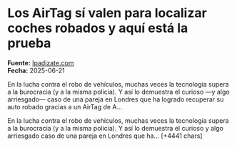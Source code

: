 # Los AirTag sí valen para localizar coches robados y aquí está la prueba

**Fuente:** [Ipadizate.com](https://ipadizate.com/apple-airtags/los-airtag-si-valen-para-localizar-coches-robados-y-aqui-esta-la-prueba)  
**Fecha:** 2025-06-21

En la lucha contra el robo de vehículos, muchas veces la tecnología supera a la burocracia (y a la misma policía). Y así lo demuestra el curioso —y algo arriesgado— caso de una pareja en Londres que ha logrado recuperar su auto robado gracias a un AirTag de A…

En la lucha contra el robo de vehículos, muchas veces la tecnología supera a la burocracia (y a la misma policía). Y así lo demuestra el curioso y algo arriesgado caso de una pareja en Londres que ha… [+4441 chars]

